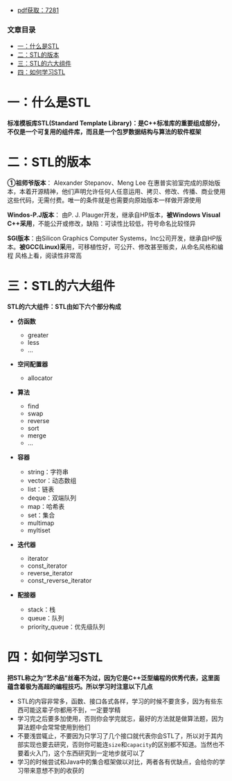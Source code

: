  

- [pdf获取：7281](https://url18.ctfile.com/f/22722418-803656481-b71b2c)

### 文章目录

- [一：什么是STL](#STL_4)
- [二：STL的版本](#STL_7)
- [三：STL的六大组件](#STL_17)
- [四：如何学习STL](#STL_61)

# 一：什么是STL

**标准模板库STL\(Standard Template Library\)：是C++标准库的重要组成部分，不仅是一个可复用的组件库，而且是一个包罗数据结构与算法的软件框架**

# 二：STL的版本

**①祖师爷版本**： Alexander Stepanov、Meng Lee 在惠普实验室完成的原始版本，本着开源精神，他们声明允许任何人任意运用、拷贝、修改、传播、商业使用这些代码，无需付费。唯一的条件就是也需要向原始版本一样做开源使用

**Windos-P.J版本**： 由P. J. Plauger开发，继承自HP版本，**被Windows Visual C++采用**，不能公开或修改，缺陷：可读性比较低，符号命名比较怪异

**SGI版本**：由Silicon Graphics Computer Systems，Inc公司开发，继承自HP版本。**被GCC\(Linux\)采**用，可移植性好，可公开、修改甚至贩卖，从命名风格和编程 风格上看，阅读性非常高

# 三：STL的六大组件

**STL的六大组件：STL由如下六个部分构成**

- **仿函数**

  - greater
  - less
  - …

- **空间配置器**

  - allocator

- **算法**

  - find
  - swap
  - reverse
  - sort
  - merge
  - …

- **容器**

  - string：字符串
  - vector：动态数组
  - list：链表
  - deque：双端队列
  - map：哈希表
  - set：集合
  - multimap
  - myltiset

- **迭代器**

  - iterator
  - const\_iterator
  - reverse\_iterator
  - const\_reverse\_iterator

- **配接器**

  - stack：栈
  - queue：队列
  - priority\_queue：优先级队列

# 四：如何学习STL

**把STL称之为“艺术品”丝毫不为过，因为它是C++泛型编程的优秀代表，这里面蕴含着极为高超的编程技巧。所以学习时注意以下几点**

- STL的内容非常多，函数、接口各式各样，学习的时候不要贪多，因为有些东西可能这辈子你都用不到，一定要学精
- 学习完之后要多加使用，否则你会学完就忘，最好的方法就是做算法题，因为算法题中会常常使用到他们
- 不要浅尝辄止，不要因为只学习了几个接口就代表你会STL了，所以对于其内部实现也要去研究，否则你可能连`size`和`capacity`的区别都不知道。当然也不要着火入门，这个东西研究到一定地步就可以了
- 学习的时候尝试和Java中的集合框架做以对比，两者各有优缺点，会给你的学习带来意想不到的收获的